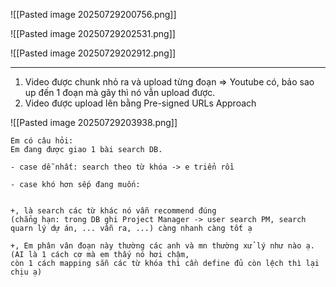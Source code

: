 ![[Pasted image 20250729200756.png]]


![[Pasted image 20250729202531.png]]


![[Pasted image 20250729202912.png]]


---
1. Video được chunk nhỏ ra và upload từng đoạn => Youtube có, bảo sao up đến 1 đoạn mà gãy thì nó vẫn upload được. 
2. Video được upload lên bằng Pre-signed URLs Approach 


![[Pasted image 20250729203938.png]]


```
Em có câu hỏi:  
Em đang được giao 1 bài search DB.  

- case dễ nhất: search theo từ khóa -> e triển rồi  
    
- case khó hơn sếp đang muốn:  
    

+, là search các từ khác nó vẫn recommend đúng  
(chẳng hạn: trong DB ghi Project Manager -> user search PM, search quarn lý dự án, ... vẫn ra, ...) càng nhanh càng tốt ạ  
  
+, Em phân vân đoạn này thường các anh và mn thường xử lý như nào ạ.  
(AI là 1 cách cơ mà em thấy nó hơi chậm,  
còn 1 cách mapping sẵn các từ khóa thì cần define đủ còn lệch thì lại chịu ạ)
```